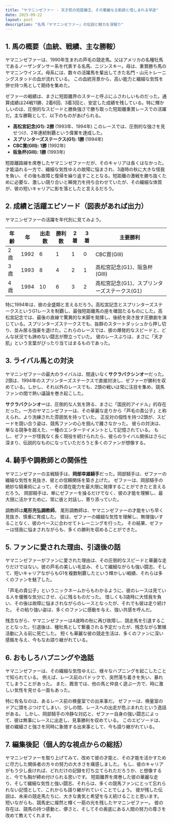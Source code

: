 ```yaml
---
title: "ヤマニンゼファー - 天才肌の短距離王、その華麗なる軌跡と惜しまれる早逝"
date: 2025-09-22
layout: post
description: "名馬『ヤマニンゼファー』の伝説と魅力を深堀り"
---
```


## 1. 馬の概要（血統、戦績、主な勝鞍）

ヤマニンゼファーは、1990年生まれの芦毛の競走馬。父はアメリカの名種牡馬であるノーザンダンサー系を代表する名馬、ニジンスキー。母は、重賞勝ち馬のヤマニンウインズ。母系には、数々の活躍馬を輩出してきた名門・山元トレーニングスタッドの血が流れている。  この血統背景から、高い能力と繊細な気性を併せ持つ馬として期待を集めた。

ゼファーの戦績は、まさに短距離界のスターと呼ぶにふさわしいものだった。通算成績は24戦11勝、2着6回、3着3回と、安定した成績を残している。特に輝かしいのは、圧倒的なスピードと勝負強さで勝ち取った短距離重賞レースでの活躍だ。主な勝鞍として、以下のものがあげられる。

* **高松宮記念(G1): 2勝**  (1993年、1994年)  このレースでは、圧倒的な強さを見せつけ、2年連続制覇という偉業を達成した。
* **スプリンターズステークス(G1): 1勝** (1994年)
* **CBC賞(GIII): 1勝** (1992年)
* **阪急杯(GIII): 1勝** (1993年)


短距離路線を席巻したヤマニンゼファーだが、そのキャリアは長くはなかった。才能溢れる一方で、繊細な気性ゆえの故障に悩まされ、3歳時の秋に大きな怪我を負い、その後も故障と復帰を繰り返すこととなる。短距離の激戦を勝ち抜くために必要な、激しい競り合いと瞬発力を持ち合わせていたが、その繊細な体質が、彼の短いキャリアに影を落としたと言えるだろう。


## 2. 成績と活躍エピソード（図表があれば出力）

ヤマニンゼファーの活躍を年代別に見てみよう。

| 年齢 | 年 | 出走数 | 勝利数 | 2着 | 3着 | 主要勝利 |
|---|---|---|---|---|---|---|
| 2歳 | 1992 | 6 | 1 | 1 | 0 | CBC賞(GIII) |
| 3歳 | 1993 | 8 | 4 | 2 | 1 | 高松宮記念(G1)、阪急杯(GIII) |
| 4歳 | 1994 | 10 | 6 | 3 | 2 | 高松宮記念(G1)、スプリンターズステークス(G1) |


特に1994年は、彼の全盛期と言えるだろう。高松宮記念とスプリンターズステークスというG1レースを制覇し、最強短距離馬の座を確固たるものにした。高松宮記念では、最後の直線で驚異的な末脚を発揮し、後続を突き放す圧勝劇を演じている。スプリンターズステークスでも、抜群のスタートダッシュから押し切り、並み居る強豪を退けた。これらのレースでは、彼の爆発的なスピードと、どんな状況でも諦めない闘志が際立っていた。  彼のレースぶりは、まさに「天才肌」という言葉がぴったり当てはまるものであった。


## 3. ライバル馬との対決

ヤマニンゼファーの最大のライバルは、間違いなく**サクラバクシンオー**だった。2頭は、1994年のスプリンターズステークスで直接対決し、ゼファーが勝利を収めている。しかし、それ以外のレースでも、2頭の戦いは常に注目を集め、競馬ファンの間で熱い議論を巻き起こした。

**サクラバクシンオー**は、圧倒的な人気を誇る、まさに「国民的アイドル」的存在だった。一方のヤマニンゼファーは、その華麗な走りから「芦毛の貴公子」と称えられ、より洗練された雰囲気を持っていた。  正反対の個性を持つ2頭が、スピードを競い合う姿は、競馬ファンの心を掴んで離さなかった。  彼らの対決は、単なる競争を超えた、一種のエンターテイメントとして記憶されている。  もし、ゼファーが怪我なく長く現役を続けられたら、彼らのライバル関係はさらに深まり、伝説的なものになっていただろうと多くのファンが想像する。


## 4. 騎手や調教師との関係性

ヤマニンゼファーの主戦騎手は、**岡部幸雄騎手**だった。岡部騎手は、ゼファーの繊細な気性を見抜き、彼との信頼関係を築き上げた。  ゼファーは、岡部騎手の絶妙な騎乗術によって、その潜在能力を最大限に発揮することができたと言えるだろう。  岡部騎手は、単にゼファーを操るだけでなく、彼の才能を理解し、最大限に活かすために、常に彼と対話し、寄り添っていた。

調教師は**尾形充弘調教師**。  尾形調教師は、ヤマニンゼファーの才能をいち早く見抜き、慎重に育成した。  彼は、ゼファーの繊細な気性を理解し、無理強いすることなく、彼のペースに合わせてトレーニングを行った。  その結果、ゼファーは怪我に悩まされながらも、多くの勝利を収めることができた。


## 5. ファンに愛された理由、引退後の話

ヤマニンゼファーがファンに愛された理由は、その圧倒的なスピードと華麗な走りだけではない。彼の芦毛の美しい毛並み、そして繊細ながらも強い闘志、そして、短いキャリアながらもG1を複数制覇したという輝かしい戦績、それらは多くのファンを魅了した。

「芦毛の貴公子」というニックネームからもわかるように、彼のレースは見ている人を優雅な気分にさせ、心に残るものだった。  惜しくも3歳時に大怪我を負い、その後は故障に悩まされながらのレースとなったが、それでも彼は走り続けた。  その粘り強い姿は、多くのファンに感動を与え、強い共感を呼んだ。

残念ながら、ヤマニンゼファーは4歳時の秋に再び故障し、競走馬を引退することとなった。引退後は、種牡馬として繋養される予定だったが、残念ながら繁殖活動に入る前に死亡した。  短くも華麗な彼の競走生活は、多くのファンに深い感銘を与え、今もなお語り継がれている。


## 6. おもしろハプニングや逸話

ヤマニンゼファーは、その繊細な気性ゆえに、様々なハプニングを起こしたことで知られている。  例えば、レース前のパドックで、突然落ち着きを失い、暴れてしまうことがあった。  また、厩舎では、他の馬と仲良く遊ぶ一方で、時に激しい気性を見せる一面もあった。

特に有名なのは、あるレース前の検量室での出来事だ。  ゼファーは、検量室のドアに頭をぶつけてしまい、少しの間、レースへの出走が危ぶまれたという逸話がある。  しかし、岡部騎手の冷静な対応と、ゼファー自身の強い闘志によって、彼は無事にレースに出走し、見事勝利を収めている。  このエピソードは、彼の繊細さと強さを同時に象徴する出来事として、今も語り継がれている。


## 7. 編集後記（個人的な視点からの総括）

ヤマニンゼファーを取り上げてみて、改めて彼の才能と、その才能を活かすために尽力した関係者の方々の努力の大きさを痛感しました。  もし、彼のキャリアがもう少し長ければ、どれだけの記録を打ち立てられただろうか、と想像すると、今でも胸が締め付けられる思いです。  短距離界を席巻した彼の華麗な走り、そして繊細な気性と強い闘志、それらは、多くの競馬ファンにとって忘れられない記憶として、これからも語り継がれていくことでしょう。  彼が残した伝説は、未来の競走馬たちに、大きな勇気と希望を与え続けることと思います。  短いながらも、競馬史に燦然と輝く一筋の光を残したヤマニンゼファー。  彼の存在は、競馬の持つ感動と、儚さと、そしてその奥底にある人間の努力の尊さを改めて教えてくれます。
